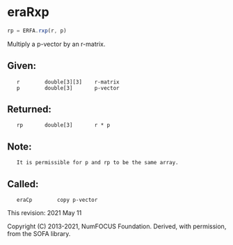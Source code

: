 # eraRxp

```js
rp = ERFA.rxp(r, p)
```

Multiply a p-vector by an r-matrix.

## Given:
```
   r        double[3][3]    r-matrix
   p        double[3]       p-vector
```

## Returned:
```
   rp       double[3]       r * p
```

## Note:
```
   It is permissible for p and rp to be the same array.
```

## Called:
```
   eraCp        copy p-vector
```

This revision:  2021 May 11

Copyright (C) 2013-2021, NumFOCUS Foundation.
Derived, with permission, from the SOFA library.
